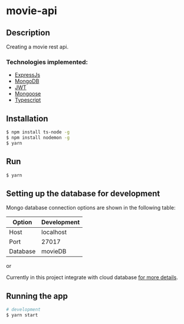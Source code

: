 
# movie-api


## Description

 Creating a movie rest api.

### Technologies implemented:

-   [ExpressJs](https://expressjs.com/) 
-   [MongoDB](https://www.mongodb.com/)
-   [JWT](https://jwt.io/)
-   [Mongoose](https://www.npmjs.com/package/mongoose/)
-   [Typescript](https://www.typescriptlang.org/)

## Installation

```bash
$ npm install ts-node -g
$ npm install nodemon -g
$ yarn
```

## Run
```bash
$ yarn
```

## Setting up the database for development 

Mongo database connection options are shown in the following table:

| Option   | Development |
| -------- | ----------- 
| Host     | localhost   |
| Port     | 27017       |
| Database | movieDB     |

or 

Currently in this project integrate with cloud database [for more details](https://www.mongodb.com/atlas/database).


## Running the app

```bash
# development
$ yarn start
```

